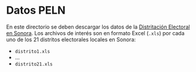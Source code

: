# Datos PELN

En este directorio se deben descargar los datos de la [Distritación Electoral en
Sonora](https://www.ieesonora.org.mx/elecciones/estadistica_y_cartografia_electoral/division_distrital). Los
archivos de interés son en formato Excel (`.xls`) por cada uno de los 21 distritos
electorales locales en Sonora:

- `distrito1.xls`
- ...
- `distrito21.xls`
